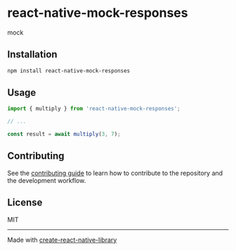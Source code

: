 # react-native-mock-responses

mock

## Installation

```sh
npm install react-native-mock-responses
```

## Usage


```js
import { multiply } from 'react-native-mock-responses';

// ...

const result = await multiply(3, 7);
```


## Contributing

See the [contributing guide](CONTRIBUTING.md) to learn how to contribute to the repository and the development workflow.

## License

MIT

---

Made with [create-react-native-library](https://github.com/callstack/react-native-builder-bob)
